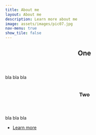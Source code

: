 ```yaml
---
title: About me
layout: About me
description: Learn more about me
image: assets/images/pic07.jpg
nav-menu: true
show_tile: false
---
```


<!-- Main -->
<div id="main">

<!-- One -->
<section id="one">
	<div class="inner">
		<header class="major">
			<h2>One</h2>
		</header>
		<p>bla bla bla</p>
	</div>
</section>

<!-- Two -->
<section id="two" class="spotlights">
	<section>
		<a href="generic.html" class="image">
			<img src="{% link assets/images/pic08.jpg %}" alt="" data-position="center center" />
		</a>
		<div class="content">
			<div class="inner">
				<header class="major">
					<h3>Two</h3>
				</header>
				<p>bla bla bla				</p>
				<ul class="actions">
					<li><a href="resume.html" class="button">Learn more</a></li>
				</ul>
			</div>
		</div>
	</section>

</section>

